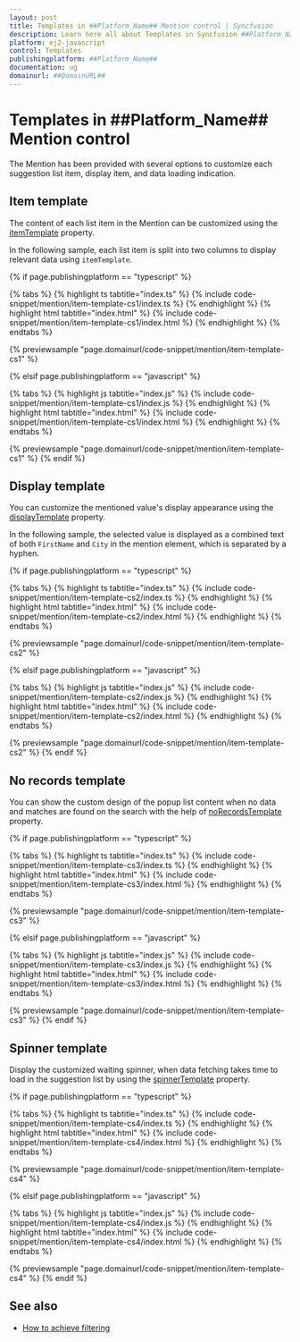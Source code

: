 ```yaml
---
layout: post
title: Templates in ##Platform_Name## Mention control | Syncfusion
description: Learn here all about Templates in Syncfusion ##Platform_Name## Mention control of Syncfusion Essential JS 2 and more.
platform: ej2-javascript
control: Templates 
publishingplatform: ##Platform_Name##
documentation: ug
domainurl: ##DomainURL##
---
```


# Templates in ##Platform_Name## Mention control

The Mention has been provided with several options to customize each suggestion list item, display item, and data loading indication.

## Item template

The content of each list item in the Mention can be customized using the [itemTemplate](../api/mention/#itemtemplate) property.

In the following sample, each list item is split into two columns to display relevant data using `itemTemplate`.

{% if page.publishingplatform == "typescript" %}

 {% tabs %}
{% highlight ts tabtitle="index.ts" %}
{% include code-snippet/mention/item-template-cs1/index.ts %}
{% endhighlight %}
{% highlight html tabtitle="index.html" %}
{% include code-snippet/mention/item-template-cs1/index.html %}
{% endhighlight %}
{% endtabs %}
        
{% previewsample "page.domainurl/code-snippet/mention/item-template-cs1" %}

{% elsif page.publishingplatform == "javascript" %}

{% tabs %}
{% highlight js tabtitle="index.js" %}
{% include code-snippet/mention/item-template-cs1/index.js %}
{% endhighlight %}
{% highlight html tabtitle="index.html" %}
{% include code-snippet/mention/item-template-cs1/index.html %}
{% endhighlight %}
{% endtabs %}

{% previewsample "page.domainurl/code-snippet/mention/item-template-cs1" %}
{% endif %}

## Display template

You can customize the mentioned value's display appearance using the [displayTemplate](../api/mention/#displaytemplate) property.

In the following sample, the selected value is displayed as a combined text of both `FirstName` and `City` in the mention element, which is separated by a hyphen.

{% if page.publishingplatform == "typescript" %}

 {% tabs %}
{% highlight ts tabtitle="index.ts" %}
{% include code-snippet/mention/item-template-cs2/index.ts %}
{% endhighlight %}
{% highlight html tabtitle="index.html" %}
{% include code-snippet/mention/item-template-cs2/index.html %}
{% endhighlight %}
{% endtabs %}
        
{% previewsample "page.domainurl/code-snippet/mention/item-template-cs2" %}

{% elsif page.publishingplatform == "javascript" %}

{% tabs %}
{% highlight js tabtitle="index.js" %}
{% include code-snippet/mention/item-template-cs2/index.js %}
{% endhighlight %}
{% highlight html tabtitle="index.html" %}
{% include code-snippet/mention/item-template-cs2/index.html %}
{% endhighlight %}
{% endtabs %}

{% previewsample "page.domainurl/code-snippet/mention/item-template-cs2" %}
{% endif %}

## No records template

You can show the custom design of the popup list content when no data and matches are found on the search with the help of [noRecordsTemplate](../api/mention/#norecordstemplate) property.

{% if page.publishingplatform == "typescript" %}

 {% tabs %}
{% highlight ts tabtitle="index.ts" %}
{% include code-snippet/mention/item-template-cs3/index.ts %}
{% endhighlight %}
{% highlight html tabtitle="index.html" %}
{% include code-snippet/mention/item-template-cs3/index.html %}
{% endhighlight %}
{% endtabs %}
        
{% previewsample "page.domainurl/code-snippet/mention/item-template-cs3" %}

{% elsif page.publishingplatform == "javascript" %}

{% tabs %}
{% highlight js tabtitle="index.js" %}
{% include code-snippet/mention/item-template-cs3/index.js %}
{% endhighlight %}
{% highlight html tabtitle="index.html" %}
{% include code-snippet/mention/item-template-cs3/index.html %}
{% endhighlight %}
{% endtabs %}

{% previewsample "page.domainurl/code-snippet/mention/item-template-cs3" %}
{% endif %}

## Spinner template

Display the customized waiting spinner, when data fetching takes time to load in the suggestion list by using the [spinnerTemplate](../api/mention/#spinnertemplate) property.

{% if page.publishingplatform == "typescript" %}

 {% tabs %}
{% highlight ts tabtitle="index.ts" %}
{% include code-snippet/mention/item-template-cs4/index.ts %}
{% endhighlight %}
{% highlight html tabtitle="index.html" %}
{% include code-snippet/mention/item-template-cs4/index.html %}
{% endhighlight %}
{% endtabs %}
        
{% previewsample "page.domainurl/code-snippet/mention/item-template-cs4" %}

{% elsif page.publishingplatform == "javascript" %}

{% tabs %}
{% highlight js tabtitle="index.js" %}
{% include code-snippet/mention/item-template-cs4/index.js %}
{% endhighlight %}
{% highlight html tabtitle="index.html" %}
{% include code-snippet/mention/item-template-cs4/index.html %}
{% endhighlight %}
{% endtabs %}

{% previewsample "page.domainurl/code-snippet/mention/item-template-cs4" %}
{% endif %}

## See also

* [How to achieve filtering](./filtering-data)